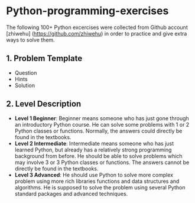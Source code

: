 # Python-programming-exercises

The following 100+ Python excercises were collected from Github account [zhiwehu] (https://github.com/zhiwehu) in order to practice and give extra ways to solve them. 

## 1. Problem Template
- Question
- Hints
- Solution

## 2. Level Description
- __Level 1 Beginner__: Beginner means someone who has just gone through an introductory Python course. He can solve some problems with 1 or 2 Python classes or functions. Normally, the answers could directly be found in the textbooks.
- __Level 2 Intermediate__: Intermediate means someone who has just learned Python, but already has a relatively strong programming background from before. He should be able to solve problems which may involve 3 or 3 Python classes or functions. The answers cannot be directly be found in the textbooks.
- __Level 3 Advanced__: He should use Python to solve more complex problem using more rich libraries functions and data structures and algorithms. He is supposed to solve the problem using several Python standard packages and advanced techniques.

